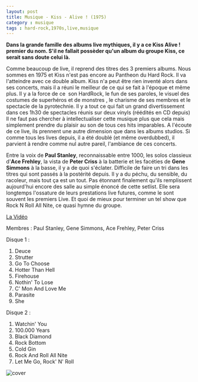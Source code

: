 ```yaml
---
layout: post
title: Musique - Kiss - Alive ! (1975)
category : musique
tags : hard-rock,1970s,live,musique
---
```


**Dans la grande famille des albums live mythiques, il y a ce Kiss Alive ! premier du nom. S'il ne fallait possèder qu'un album du groupe Kiss, ce serait sans doute celui là.**

Comme beaucoup de live, il reprend des titres des 3 premiers albums. Nous sommes en 1975 et Kiss n'est pas encore au Pantheon du Hard Rock. Il va l'atteindre avec ce double album. Kiss n'a peut être rien inventé alors dans ses concerts, mais il a réuni le meilleur de ce qui se fait à l'époque et même plus. Il y a la force de ce  son HardRock, le fun de ses paroles, le visuel des costumes de superhéros et de monstres , le charisme de ses membres et le spectacle de la pyrotechnie. Il y a tout ce qui fait un grand divertissement dans ces 1h30 de spectacles réunis sur deux vinyls (réédités en CD depuis) Il ne faut pas chercher à intellectualiser cette musique plus que cela mais simplement prendre du plaisir au son de tous ces hits imparables. A l'écoute de ce live, ils prennent une autre dimension que dans les albums studios. Si comme tous les lives depuis, il a été doublé (et même overdubbed), il parvient à rendre comme nul autre pareil, l'ambiance de ces concerts.

Entre la voix de **Paul Stanley**, reconnaissable entre 1000, les solos classieux d'**Ace Frehley**, la vista de **Peter Criss** à la batterie et les facéties de **Gene Simmons** à la basse, il y a de quoi s'éclater. Difficile de faire un tri dans les titres qui sont passés à la postérité depuis. Il y a du péchu, du sensible, du racoleur, mais tout ça est un tout. Pas étonnant finalement qu'ils remplissent aujourd'hui encore des salle au simple énoncé de cette setlist. Elle sera longtemps l'ossature de leurs prestations live futures, comme le sont souvent les premiers Live. Et quoi de mieux pour terminer un tel show que Rock N Roll All Nite, ce quasi hymne du groupe.

[La Vidéo](https://www.youtube.com/watch?v=QKznSgnj9JU)
    
Membres : Paul Stanley, Gene Simmons, Ace Frehley, Peter Criss
    
Disque 1 : 
1. Deuce
2. Strutter
3. Go To Choose
4. Hotter Than Hell
5. Firehouse
6. Nothin' To Lose
7. C' Mon And Love Me
8. Parasite
9. She

Disque 2 : 

1. Watchin' You
2. 100.000 Years
3. Black Diamond
4. Rock Bottom
5. Cold Gin
6. Rock And Roll All Nite
7. Let Me Go, Rock' N' Roll


![cover](https://cheziceman.files.wordpress.com/2010/09/kissalive1.jpg)
